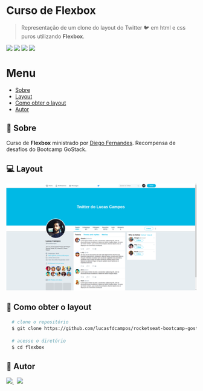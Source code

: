 # Curso de Flexbox
> Representação de um clone do layout do Twitter 🐦 em html e css puros utilizando **Flexbox**.

<p>
  <img src="https://img.shields.io/badge/-Flexbox-1572B6" />

  <img src="https://img.shields.io/badge/-HTML5-E34F26" />

  <img src="https://img.shields.io/badge/-CSS3-1572B6" />

  <a href="https://rocketseat.com.br">
    <img src="https://img.shields.io/badge/from-rocketseat-blueviolet" />
  </a>
<p>

# Menu
- [Sobre](#pushpin-sobre)
- [Layout](#computer-layout)
- [Como obter o layout](#page_with_curl-como-obter-o-layout)
- [Autor](#memo-autor)


## :pushpin: Sobre
Curso de **Flexbox** ministrado por [Diego Fernandes](https://github.com/diego3g). Recompensa de desafios do Bootcamp GoStack.


## :computer: Layout

<img src="./images/layout.png" alt="Layout">

## :page_with_curl: Como obter o layout

```bash
  # clone o repositório
  $ git clone https://github.com/lucasfdcampos/rocketseat-bootcamp-gostack-bonus-cursos.git

  # acesse o diretório
  $ cd flexbox
```

## :memo: Autor
<a href="https://github.com/lucasfdcampos">
    <img src="https://img.shields.io/badge/-Lucas%20Campos-000000?style=for-the-badge&logo=GitHub&logoColor=#000000" />
</a>
&nbsp
<a href="https://linkedin.com/in/lucasfdcampos"><img src="https://img.shields.io/badge/linkedin-0077B5.svg?style=for-the-badge&logo=linkedin&logoColor=white">
</a>